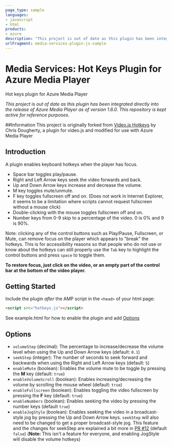 ```yaml
---
page_type: sample
languages:
- javascript
- html
products:
- azure
description: "This project is out of date as this plugin has been integrated directly into the release of Azure Media Player as of version 1.6.0.  This repository is kept active for reference purposes."
urlFragment: media-services-plugin-js-sample
---
```


# Media Services: Hot Keys Plugin for Azure Media Player

Hot keys plugin for Azure Media Player

*This project is out of date as this plugin has been integrated directly into the release of Azure Media Player as of version 1.6.0.  This repository is kept active for reference purposes.* 

##Information
This project is originally forked from [Video.js Hotkeys](https://github.com/ctd1500/videojs-hotkeys) by Chris Dougherty, a plugin for video.js and modified for use with Azure Media Player 

## Introduction

A plugin enables keyboard hotkeys when the player has focus.

- Space bar toggles play/pause.
- Right and Left Arrow keys seek the video forwards and back.
- Up and Down Arrow keys increase and decrease the volume.
- M key toggles mute/unmute.
- F key toggles fullscreen off and on. (Does not work in Internet Explorer, it seems to be a limitation where scripts cannot request fullscreen without a mouse click)
- Double-clicking with the mouse toggles fullscreen off and on.
- Number keys from 0-9 skip to a percentage of the video. 0 is 0% and 9 is 90%.

Note: clicking any of the control buttons such as Play/Pause, Fullscreen, or Mute, can remove focus on the player
which appears to "break" the hotkeys.  This is for accessibility reasons so that people who do not use or know about
the hotkeys can still properly use the `Tab` key to highlight the control buttons and press `space` to toggle them.

**To restore focus, just click on the video, or an empty part of the control bar at the bottom of the video player.**

## Getting Started
Include the plugin *after* the AMP script in the `<head>` of your html page:

```html
<script src="hotkeys.js"></script>
```

See example.html for how to enable the plugin and add [Options](#options)

## Options

- `volumeStep` (decimal): The percentage to increase/decrease the volume level when using the Up and Down Arrow keys (default: `0.1`)
- `seekStep` (integer): The number of seconds to seek forward and backwards when using the Right and Left Arrow keys (default: `5`)
- `enableMute` (boolean): Enables the volume mute to be toggle by pressing the **M** key (default: `true`)
- `enableVolumeScroll` (boolean): Enables increasing/decreasing the volume by scrolling the mouse wheel (default: `true`)
- `enableFullscreen` (boolean): Enables toggling the video fullscreen by pressing the **F** key (default: `true`)
- `enableNumbers` (boolean): Enables seeking the video by pressing the number keys (default `true`)
- `enableJogStyle` (boolean): Enables seeking the video in a broadcast-style jog by pressing the Up and Down Arrow keys.
`seekStep` will also need to be changed to get a proper broadcast-style jog.
This feature and the changes for seekStep are explained a bit more in [PR #12](https://github.com/ctd1500/videojs-hotkeys/pull/12) (default `false`)
(**Note:** This isn't a feature for everyone, and enabling JogStyle will disable the volume hotkeys)
